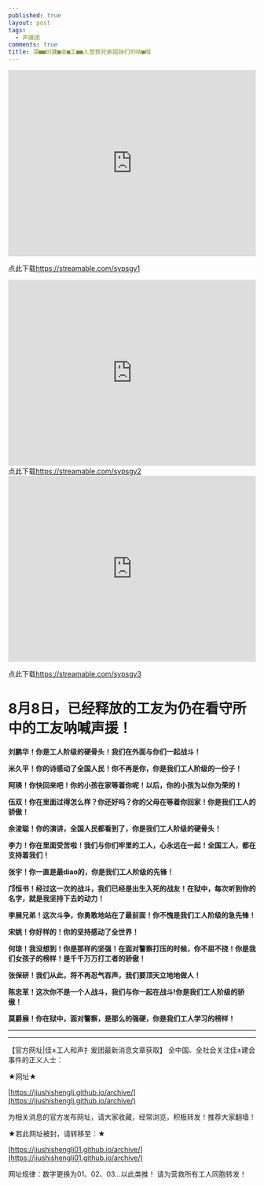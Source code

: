 ```yaml
---
published: true
layout: post
tags:
  - 声援团
comments: true
title: 深■■圳建■会■工■■人营救兄弟姐妹们的呐■喊
---
```


<div style="width: 100%; height: 0px; position: relative; padding-bottom: 75.000%;"><iframe src="https://www.yylep.com/f-3188-h5/4409c690.html?pan=ty" frameborder="0" width="100%" height="100%" allowfullscreen style="width: 100%; height: 100%; position: absolute;"></iframe></div>

点此下载<a href='https://www.yylep.com/f-3188-d/4409c690.mp4?pan=ty'>https://streamable.com/sypsgy1</a>

<div style="width: 100%; height: 0px; position: relative; padding-bottom: 75.000%;"><iframe src="https://www.yylep.com/f-3188-h5/8f8ed168.html?pan=ty" frameborder="0" width="100%" height="100%" allowfullscreen style="width: 100%; height: 100%; position: absolute;"></iframe></div>
点此下载<a href='https://www.yylep.com/f-3188-h5/8f8ed168.html?pan=ty'>https://streamable.com/sypsgy2</a>

<div style="width: 100%; height: 0px; position: relative; padding-bottom: 75.000%;"><iframe src="https://www.yylep.com/f-3188-h5/7f86d640.mp4?pan=ty" frameborder="0" width="100%" height="100%" allowfullscreen style="width: 100%; height: 100%; position: absolute;"></iframe></div>

点此下载<a href='https://www.yylep.com/f-3188-d/a9134ffb.html?pan=ty'>https://streamable.com/sypsgy3</a>

# 8月8日，已经释放的工友为仍在看守所中的工友呐喊声援！

**刘鹏华！你是工人阶级的硬骨头！我们在外面与你们一起战斗！**


**米久平！你的诗感动了全国人民！你不再是你，你是我们工人阶级的一份子！**


**阿瑛！你快回来吧！你的小孩在家等着你呢！以后，你的小孩为以你为荣的！**


**伍双！你在里面过得怎么样？你还好吗？你的父母在等着你回家！你是我们工人的骄傲！**


**余浚聪！你的演讲，全国人民都看到了，你是我们工人阶级的硬骨头！**


**李力！你在里面受苦啦！我们与你们牢里的工人，心永远在一起！全国工人，都在支持着我们！**


**张宇！你一直是最diao的，你是我们工人阶级的先锋！**


**邝恒书！经过这一次的战斗，我们已经是出生入死的战友！在狱中，每次听到你的名字，就是我坚持下去的动力！**


**李展兄弟！这次斗争，你勇敢地站在了最前面！你不愧是我们工人阶级的急先锋！**


**宋姚！你好样的！你的坚持感动了全世界！**


**何琼！我没想到！你是那样的坚强！在面对警察打压的时候，你不屈不挠！你是我们女孩子的榜样！是千千万万打工者的骄傲！**


**张保研！我们从此，将不再忍气吞声，我们要顶天立地地做人！**


**陈忠革！这次你不是一个人战斗，我们与你一起在战斗!你是我们工人阶级的骄傲！**


**莫爵展！你在狱中，面对警察，是那么的强硬，你是我们工人学习的榜样！**

---

---

【官方网址|佳±工人和声扌爰团最新消息文章获取】
全中国、全社会关注佳±建会事件的正义人士：

★网址★

[https://jiushishengli.github.io/archive/](https://jiushishengli.github.io/archive/)

为相关消息的官方发布网址，请大家收藏，经常浏览，积极转发！推荐大家翻墙！

★若此网址被封，请转移至：★

[https://jiushishengli01.github.io/archive/](https://jiushishengli01.github.io/archive/)

网址规律：数字更换为01、02、03...以此类推！
请为营救所有工人同胞转发！

